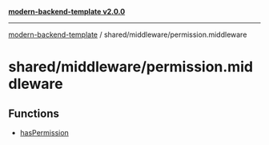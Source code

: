[**modern-backend-template v2.0.0**](../../../README.md)

***

[modern-backend-template](../../../modules.md) / shared/middleware/permission.middleware

# shared/middleware/permission.middleware

## Functions

- [hasPermission](functions/hasPermission.md)
